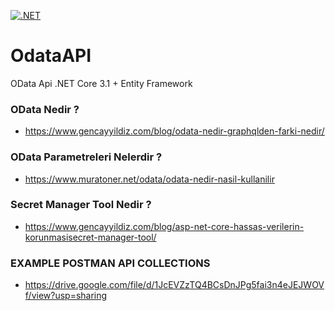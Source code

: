 [![.NET](https://github.com/alierguc/.NetCore-Odata-Api/actions/workflows/CICD.yml/badge.svg)](https://github.com/alierguc/.NetCore-Odata-Api/actions/workflows/CICD.yml)

# OdataAPI
OData Api .NET Core 3.1 + Entity Framework

### OData Nedir ? 
- https://www.gencayyildiz.com/blog/odata-nedir-graphqlden-farki-nedir/

### OData Parametreleri Nelerdir ?
- https://www.muratoner.net/odata/odata-nedir-nasil-kullanilir

### Secret Manager Tool Nedir ?
- https://www.gencayyildiz.com/blog/asp-net-core-hassas-verilerin-korunmasisecret-manager-tool/

### EXAMPLE POSTMAN API COLLECTIONS

- https://drive.google.com/file/d/1JcEVZzTQ4BCsDnJPg5fai3n4eJEJWOVf/view?usp=sharing
